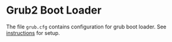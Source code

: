 # Grub2 Boot Loader

The file `grub.cfg` contains configuration for grub boot loader. See [instructions](https://wiki.osdev.org/GRUB_2#Installing_GRUB2_on_Mac_OS_X) for setup.
